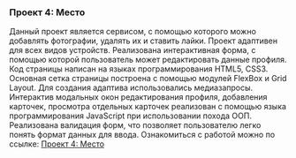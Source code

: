 ### Проект 4: Место
 Данный проект является сервисом, с помощью которого можно добавлять фотографии, удалять их и ставить лайки. Проект адаптивен для всех видов устройств. Реализована интерактивная форма, с помощью которой пользователь может редактировать данные профиля.
 Код страницы написан на языках программирования HTML5, CSS3. Основная сетка страницы построена с помощью модулей FlexBox и Grid Layout. Для создания адаптива использовались медиазапросы. Интерактив модальных окон редактирования профиля, добавления карточек, просмотра отдельных карточек реализован с помощью языка программирования JavaScript при использовании похода ООП.
 Реализована валидация форм, что позволяет пользователю легко понять формат данных для ввода.
 Ознакомиться с работой можно по ссылке: [Проект 4: Место](https://apl-by.github.io/mesto/)

